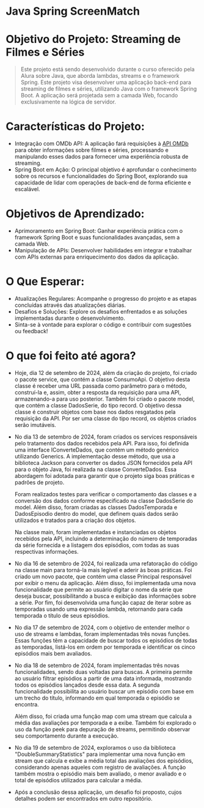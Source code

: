 # Java Spring ScreenMatch

# Objetivo do Projeto: Streaming de Filmes e Séries
> Este projeto está sendo desenvolvido durante o curso oferecido pela Alura sobre Java, que aborda lambdas, streams e o framework Spring.
> Este projeto visa desenvolver uma aplicação back-end para streaming de filmes e séries, utilizando Java com o framework Spring Boot. A aplicação será projetada sem a camada Web, focando exclusivamente na lógica de servidor.

# Características do Projeto:
- Integração com OMDb API: A aplicação fará requisições à [API OMDb](https://www.omdbapi.com/) para obter informações sobre filmes e séries, processando e manipulando esses dados para fornecer uma experiência robusta de streaming.
- Spring Boot em Ação: O principal objetivo é aprofundar o conhecimento sobre os recursos e funcionalidades do Spring Boot, explorando sua capacidade de lidar com operações de back-end de forma eficiente e escalável.
# Objetivos de Aprendizado:
- Aprimoramento em Spring Boot: Ganhar experiência prática com o framework Spring Boot e suas funcionalidades avançadas, sem a camada Web.
- Manipulação de APIs: Desenvolver habilidades em integrar e trabalhar com APIs externas para enriquecimento dos dados da aplicação.
# O Que Esperar:
- Atualizações Regulares: Acompanhe o progresso do projeto e as etapas concluídas através das atualizações diárias.
- Desafios e Soluções: Explore os desafios enfrentados e as soluções implementadas durante o desenvolvimento.
- Sinta-se à vontade para explorar o código e contribuir com sugestões ou feedback!

# O que foi feito até agora?
- Hoje, dia 12 de setembro de 2024, além da criação do projeto, foi criado o pacote service, que contém a classe ConsumoApi. O objetivo desta classe é receber uma URL passada como parâmetro para o método, construí-la e, assim, obter a resposta da requisição para uma API, armazenando-a para uso posterior. Também foi criado o pacote model, que contém a classe DadosSerie, do tipo record. O objetivo dessa classe é construir objetos com base nos dados resgatados pela requisição da API. Por ser uma classe do tipo record, os objetos criados serão imutáveis.
- No dia 13 de setembro de 2024, foram criados os services responsáveis pelo tratamento dos dados recebidos pela API. Para isso, foi definida uma interface IConverteDados, que contém um método genérico utilizando Generics. A implementação desse método, que usa a biblioteca Jackson      para converter os dados JSON fornecidos pela API para o objeto Java, foi realizada na classe ConverteDados. Essa abordagem foi adotada para garantir que o projeto siga boas práticas e padrões de projeto.

  Foram realizados testes para verificar o comportamento das classes e a conversão dos dados conforme especificado na classe DadosSerie do model. Além disso, foram criadas as classes DadosTemporada e DadosEpisodio dentro do model, que definem quais dados serão utilizados    e tratados para a criação dos objetos.

  Na classe main, foram implementadas e instanciadas os objetos recebidos pela API, incluindo a determinação do número de temporadas da série fornecida e a listagem dos episódios, com todas as suas respectivas informações.
- No dia 16 de setembro de 2024, foi realizada uma refatoração do código na classe main para torná-la mais legível e aderir às boas práticas. Foi criado um novo pacote, que contém uma classe Principal responsável por exibir o menu da aplicação. Além disso, foi implementada uma nova funcionalidade que permite ao usuário digitar o nome da série que deseja buscar, possibilitando a busca e exibição das informações sobre a série. Por fim, foi desenvolvida uma função capaz de iterar sobre as temporadas usando uma expressão lambda, retornando para cada temporada o título de seus episódios.
- No dia 17 de setembro de 2024, com o objetivo de entender melhor o uso de streams e lambdas, foram implementadas três novas funções. Essas funções têm a capacidade de buscar todos os episódios de todas as temporadas, listá-los em ordem por temporada e identificar os cinco episódios mais bem avaliados.
- No dia 18 de setembro de 2024, foram implementadas três novas funcionalidades, sendo duas voltadas para buscas. A primeira permite ao usuário filtrar episódios a partir de uma data informada, mostrando todos os episódios lançados desde essa data. A segunda funcionalidade possibilita ao usuário buscar um episódio com base em um trecho do título, informando em qual temporada o episódio se encontra.

  Além disso, foi criada uma função map com uma stream que calcula a média das avaliações por temporada e a exibe. Também foi explorado o uso da função peek para depuração de streams, permitindo observar seu comportamento durante a execução.
- No dia 19 de setembro de 2024, exploramos o uso da biblioteca "DoubleSummaryStatistics" para implementar uma nova função em stream que calcula e exibe a média total das avaliações dos episódios, considerando apenas aqueles com registro de avaliações. A função também mostra o episódio mais bem avaliado, o menor avaliado e o total de episódios utilizados para calcular a média.

- Após a conclusão dessa aplicação, um desafio foi proposto, cujos detalhes podem ser encontrados em outro repositório.
